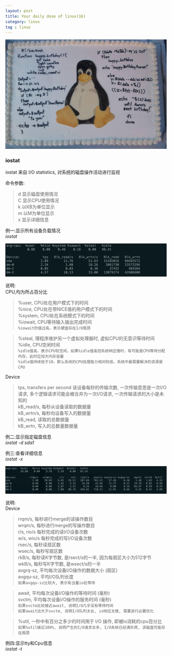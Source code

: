 ```yaml
---
layout: post
title: Your daily dose of linux(16)
category: linux
tag : linux
---
```

<img src="/img/in-post/linux.jpg">

### iostat  

iostat 来自 I/O statistics, 对系统的磁盘操作活动进行监视  

命令参数:  
>d 显示磁盘使用情况  
>C 显示CPU使用情况  
>k 以KB为单位显示  
>m 以M为单位显示  
>x 显示详细信息  


例一:显示所有设备负载情况  
*iostat*  

<img src="/img/in-post/iostat.png">  

说明:  
CPU,均为所占百分比  
>%user, CPU处在用户模式下的时间  
>%nice, CPU处在带NICE值的用户模式下的时间  
>%system, CPU处在系统模式下的时间  
>%iowait, CPU等待输入输出完成时间  
`%iowait的值过高，表示硬盘存在I/O瓶颈`  

>%steal, 理程序维护另一个虚拟处理器时, 虚拟CPU的无意识等待时间  
>%idle, CPU空闲时间  
`%idle值高，表示CPU较空闲，如果%idle值高但系统响应慢时，有可能是CPU等待分配内存，此时应加大内存容量`  
`%idle值持续低于10，那么系统的CPU处理能力相对较低，系统中最需要解决的资源是CPU`  


Device  
>tps, transfers per second 该设备每秒的传输次数, 一次传输意思是一次I/O请求, 多个逻辑请求可能会被合并为一次I/O请求, 一次传输请求的大小是未知的  
>kB_read/s, 每秒从设备读取的数据量  
>kB_wrtn/s, 每秒向设备写入的数据量  
>kB_read, 读取的总数据量  
>kB_wrtn, 写入的总数量数据量  

例二:显示指定磁盘信息  
*iostat -d sda1*  

例三:查看详细信息  
*iostat -x*  

<img src="/img/in-post/iostatx.png">  

说明:  
Device  
>rrqm/s, 每秒进行merge的读操作数目  
>wrqm/s, 每秒进行merge的写操作数目  
>r/s, rio/s 每秒完成的读I/O设备次数  
>w/s, wio/s 每秒完成的写I/O设备次数  
>rsec/s, 每秒读扇区数  
>wsec/s, 每秒写扇区数  
>rkB/s, 每秒读K字节数, 是rsect/s的一半, 因为每扇区大小为512字节    
>wkB/s, 每秒写K字节数, 是wsect/s的一半  
>avgrq-sz, 平均每次设备I/O操作的数据大小 (扇区)  
>avgqu-sz, 平均I/O队列长度  
`如果avgqu-sz比较大, 表示有当量io在等待`  

>await, 平均每次设备I/O操作的等待时间 (毫秒)  
>svctm, 平均每次设备I/O操作的服务时间 (毫秒)  
`如果svctm比较接近await, 说明I/O几乎没有等待时间`  
`如果await远大于svctm, 说明I/O队列太长, io响应太慢, 需要进行必要优化`  

>%util, 一秒中有百分之多少的时间用于 I/O 操作, 即被io消耗的cpu百分比  
`如果%util接近100%, 说明产生的I/O请求太多, I/O系统已经满负荷, 该磁盘可能存在瓶颈`  

例四:显示tty和Cpu信息  
*iostat -t*  

